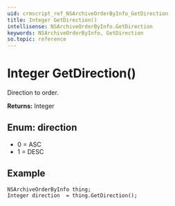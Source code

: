 ```yaml
---
uid: crmscript_ref_NSArchiveOrderByInfo_GetDirection
title: Integer GetDirection()
intellisense: NSArchiveOrderByInfo.GetDirection
keywords: NSArchiveOrderByInfo, GetDirection
so.topic: reference
---
```


# Integer GetDirection()

Direction to order.

**Returns:** Integer

## Enum: direction

* 0 = ASC
* 1 = DESC

## Example

```crmscript
NSArchiveOrderByInfo thing;
Integer direction  = thing.GetDirection();
```
